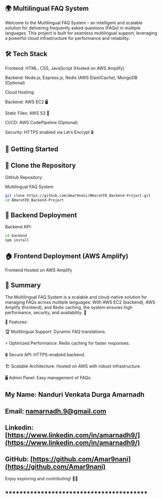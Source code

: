 ## 🌍 Multilingual FAQ System

Welcome to the Multilingual FAQ System – an intelligent and scalable solution for delivering frequently asked questions (FAQs) in multiple languages. This project is built for seamless multilingual support, leveraging a powerful cloud infrastructure for performance and reliability. 

## 🛠️ Tech Stack

Frontend: HTML, CSS, JavaScript (Hosted on AWS Amplify)

Backend: Node.js, Express.js, Redis (AWS ElastiCache), MongoDB (Optional)

Cloud Hosting:

Backend: AWS EC2 🖥️

Static Files: AWS S3 📂

CI/CD: AWS CodePipeline (Optional)

Security: HTTPS enabled via Let’s Encrypt 🔒

## 🚀 Getting Started

## 👅 Clone the Repository

GitHub Repository:

Multilingual FAQ System
```bash
git clone https://github.com/Amar9nani/BHaratFD_Backend-Project.git
cd BHaratFD_Backend-Project
```

## 👖 Backend Deployment

Backend API:
```bash
cd backend
npm install
```

## 🏠 Frontend Deployment (AWS Amplify)

Frontend Hosted on AWS Amplify

## 📌 Summary

The Multilingual FAQ System is a scalable and cloud-native solution for managing FAQs across multiple languages. With AWS EC2 (backend), AWS Amplify (frontend), and Redis caching, the system ensures high performance, security, and availability. 🚀

🎯 Features:

🏆 Multilingual Support: Dynamic FAQ translations.

⚡ Optimized Performance: Redis caching for faster responses.

🔒 Secure API: HTTPS-enabled backend.

🏗️ Scalable Architecture: Hosted on AWS with robust infrastructure.

🖥️ Admin Panel: Easy management of FAQs.

## My Name: Nanduri Venkata Durga Amarnadh
## Email: [namarnadh.9@gmail.com](namarnadh.9@gmail.com)
## Linkedin: [https://www.linkedin.com/in/amarnadh9/](https://www.linkedin.com/in/amarnadh9/)
## GitHub: [https://github.com/Amar9nani](https://github.com/Amar9nani) 


Enjoy exploring and contributing! 🚀🔥
## ****************************************
